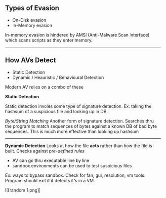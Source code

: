 ## Types of Evasion

- On-Disk evasion
- In-Memory evasion

In-memory evasion is hindered by AMSI (Anti-Malware Scan Interface) which scans scripts as they enter memory.


---

## How AVs Detect

- Static Detection
- Dynamic / Heauristic / Behavioural Detection

Modern AV relies on a combo of these


**Static Detection**

Static detection involes some type of signature detection. Ex: taking the hashsum of a suspicious file and looking up in DB. 

*Byte/String Matching*
Another form of signature detection. Searches thru the program to match sequences of bytes against a known DB of bad byte sequences. This is much more effective than looking up hashsum


---

**Dynamic Detection**
Looks at how the file **acts** rather than how the file is built.
Checks against _pre-defined rules_

- AV can go thru executable line by line
- sandbox environments can be used to test suspicious files

Ex: ways to bypass sandbox. Check for fan, gui, resolution, vm tools. Program should exit if it detects it's in a VM.


![[random 1.png]]



